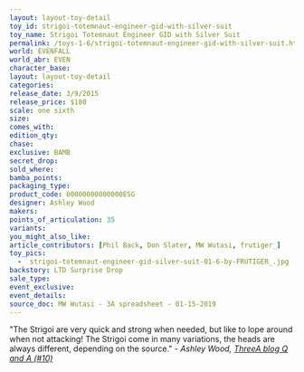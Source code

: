 ```yaml
---
layout: layout-toy-detail 
toy_id: strigoi-totemnaut-engineer-gid-with-silver-suit
toy_name: Strigoi Totemnaut Engineer GID with Silver Suit
permalink: /toys-1-6/strigoi-totemnaut-engineer-gid-with-silver-suit.html
world: EVENFALL
world_abr: EVEN
character_base: 
layout: layout-toy-detail
categories: 
release_date: 3/9/2015
release_price: $180 
scale: one sixth
size: 
comes_with: 
edition_qty: 
chase: 
exclusive: BAMB
secret_drop: 
sold_where: 
bamba_points: 
packaging_type: 
product_code: 00000000000000ESG
designer: Ashley Wood
makers: 
points_of_articulation: 35
variants: 
you_might_also_like: 
article_contributors: [Phil Back, Don Slater, MW Wutasi, frutiger_]
toy_pics: 
  -  strigoi-totemnaut-engineer-gid-silver-suit-01-6-by-FRUTIGER_.jpg
backstory: LTD Surprise Drop
sale_type: 
event_exclusive: 
event_details: 
source_doc: MW Wutasi - 3A spreadsheet - 01-15-2019
---
```

"The Strigoi are very quick and strong when needed, but like to lope around when not attacking! The Strigoi come in many variations, the heads are always different, depending on the source."
<cite>- Ashley Wood, <a href="http://worldof3alegion.forumotion.com/t287-qa-sessions-with-ashley-wood" target="_blank">ThreeA blog Q and A (#10)</a></cite>
